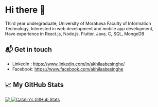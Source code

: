 # Hi there 👋

Third year undergraduate, University of Moratuwa Faculty of Information Technology, Interested in web development and mobile app development, Have experience in React.js, Node.js, Flutter, Java, C, SQL, MongoDB

## 📬 Get in touch

- LinkedIn : https://www.linkedin.com/in/akhilaabesinghe/
- Facebook: https://www.facebook.com/akhilaabesinghe

## &#x1f4c8; My GitHub Stats

<a href="https://github.com/akhilasuraj/akhilasuraj">
  <img align="center" src="https://github-readme-stats.vercel.app/api/top-langs/?username=akhilasuraj&hide=java,html&title_color=ffffff&text_color=c9cacc&icon_color=2bbc8a&bg_color=1d1f21" />
</a>

<a href="https://github.com/akhilasuraj/akhilasuraj">
  <img align="center" src="https://github-readme-stats.vercel.app/api?username=akhilasuraj&show_icons=true&line_height=27&count_private=true&title_color=ffffff&text_color=c9cacc&icon_color=2bbc8a&bg_color=1d1f21" alt="Catalin's GitHub Stats" />
</a>


<!--
**akhilasuraj/akhilasuraj** is a ✨ _special_ ✨ repository because its `README.md` (this file) appears on your GitHub profile.

Here are some ideas to get you started:

- 🔭 I’m currently working on ...
- 🌱 I’m currently learning ...
- 👯 I’m looking to collaborate on ...
- 🤔 I’m looking for help with ...
- 💬 Ask me about ...
- 📫 How to reach me: ...
- 😄 Pronouns: ...
- ⚡ Fun fact: ...
-->
